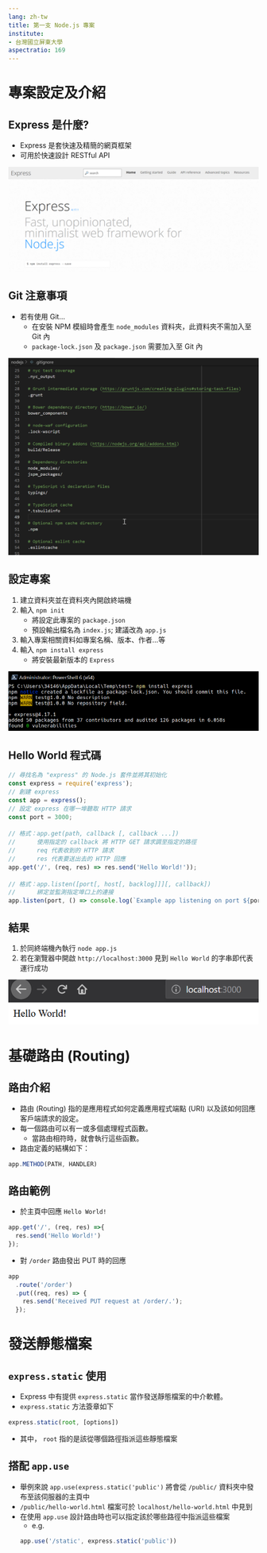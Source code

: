 ```yaml
---
lang: zh-tw
title: 第一支 Node.js 專案
institute:
- 台灣國立屏東大學
aspectratio: 169
---
```


# 專案設定及介紹

## Express 是什麼?

- Express 是套快速及精簡的網頁框架
- 可用於快速設計 RESTful API

![Express 首頁](img/ch2-express-homepage.png)

## Git 注意事項

- 若有使用 Git...
  * 在安裝 NPM 模組時會產生 `node_modules` 資料夾，此資料夾不需加入至 Git 內
  * `package-lock.json` 及 `package.json` 需要加入至 Git 內

![[`.gitignore` 範例](https://github.com/github/gitignore/blob/master/Node.gitignore)](img/ch2-gitignore-example.png)

## 設定專案

1. 建立資料夾並在資料夾內開啟終端機
2. 輸入 `npm init`
   * 將設定此專案的 `package.json`
   * 預設輸出檔名為 `index.js`; 建議改為 `app.js`
3. 輸入專案相關資料如專案名稱、版本、作者...等
4. 輸入 `npm install express`
   * 將安裝最新版本的 `Express`

![安裝 Express](img/ch2-npm-install.png)

## Hello World 程式碼

```js
// 尋找名為 "express" 的 Node.js 套件並將其初始化
const express = require('express');
// 創建 express
const app = express();
// 設定 express 在哪一埠聽取 HTTP 請求
const port = 3000;

// 格式：app.get(path, callback [, callback ...])
//      使用指定的 callback 將 HTTP GET 請求調至指定的路徑
//      req 代表收到的 HTTP 請求
//      res 代表要送出去的 HTTP 回應
app.get('/', (req, res) => res.send('Hello World!'));

// 格式：app.listen([port[, host[, backlog]]][, callback])
//      綁定並監測指定埠口上的連接
app.listen(port, () => console.log(`Example app listening on port ${port}!`));
```

## 結果

1. 於同終端機內執行 `node app.js`
2. 若在瀏覽器中開啟 `http://localhost:3000` 見到 `Hello World` 的字串即代表運行成功

![運行頁面](img/ch2-hello-world-result.png)

# 基礎路由 (Routing)

## 路由介紹

- 路由 (Routing) 指的是應用程式如何定義應用程式端點 (URI) 以及該如何回應客戶端請求的設定。
- 每一個路由可以有一或多個處理程式函數。
  - 當路由相符時，就會執行這些函數。
- 路由定義的結構如下：

```js
app.METHOD(PATH, HANDLER)
```

## 路由範例

- 於主頁中回應 `Hello World!`
```js
app.get('/', (req, res) =>{
  res.send('Hello World!')
});
```

- 對 `/order` 路由發出 PUT 時的回應
```js
app
  .route('/order')
  .put((req, res) => {
    res.send('Received PUT request at /order/.');
  });
```

# 發送靜態檔案

## `express.static` 使用

- Express 中有提供 `express.static` 當作發送靜態檔案的中介軟體。
- `express.static` 方法簽章如下
```js
express.static(root, [options])
```
- 其中， `root` 指的是該從哪個路徑指派這些靜態檔案

## 搭配 `app.use`

- 舉例來說 `app.use(express.static('public')` 將會從 `/public/` 資料夾中發布至該伺服器的主頁中
- `/public/hello-world.html` 檔案可於 `localhost/hello-world.html` 中見到
- 在使用 `app.use` 設計路由時也可以指定該於哪些路徑中指派這些檔案
  - e.g. 
  ```js
  app.use('/static', express.static('public'))
  ```